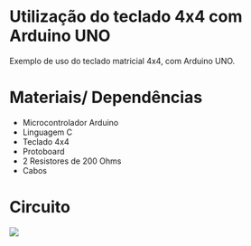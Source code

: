 # Utilização do teclado 4x4 com Arduino UNO
Exemplo de uso do teclado matricial 4x4, com Arduino UNO.

# Materiais/ Dependências
- Microcontrolador Arduino
- Linguagem C
- Teclado 4x4
- Protoboard
- 2 Resistores de 200 Ohms
- Cabos

# Circuito
<img src="https://i.imgur.com/W396n8E.png" />
